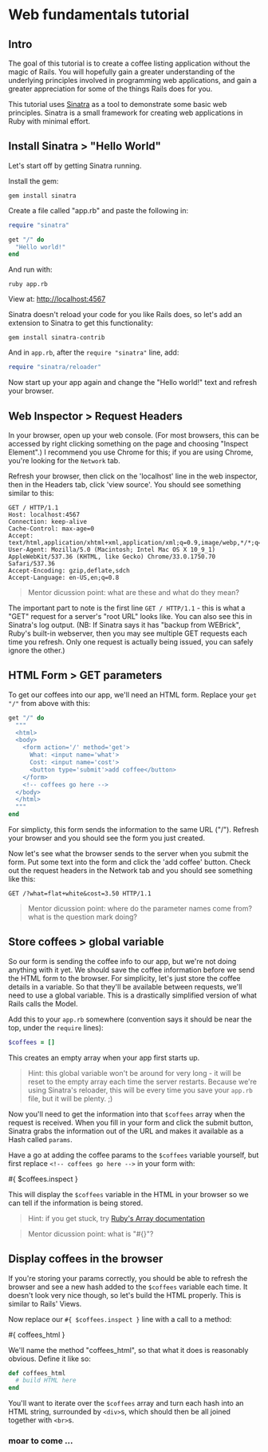 # Web fundamentals tutorial

## Intro

The goal of this tutorial is to create a coffee listing application without the magic of Rails.  You will hopefully gain a greater understanding of the underlying principles involved in programming web applications, and gain a greater appreciation for some of the things Rails does for you.

This tutorial uses [Sinatra](http://www.sinatrarb.com) as a tool to demonstrate some basic web principles.  Sinatra is a small framework for creating web applications in Ruby with minimal effort.

## Install Sinatra > "Hello World"

Let's start off by getting Sinatra running.

Install the gem:

``` shell
gem install sinatra
```

Create a file called "app.rb" and paste the following in:

``` ruby
require "sinatra"

get "/" do
  "Hello world!"
end
```

And run with:

``` shell
ruby app.rb
```

View at: [http://localhost:4567](http://localhost:4567)

Sinatra doesn't reload your code for you like Rails does, so let's add an extension to Sinatra to get this functionality:

``` shell
gem install sinatra-contrib
```

And in `app.rb`, after the `require "sinatra"` line, add:

``` ruby
require "sinatra/reloader"
```

Now start up your app again and change the "Hello world!" text and refresh your browser.

## Web Inspector > Request Headers

In your browser, open up your web console.  (For most browsers, this can be accessed by right clicking something on the page and choosing "Inspect Element".)  I recommend you use Chrome for this; if you are using Chrome, you're looking for the `Network` tab.

Refresh your browser, then click on the 'localhost' line in the web inspector, then in the Headers tab, click 'view source'.  You should see something similar to this:

``` shell
GET / HTTP/1.1
Host: localhost:4567
Connection: keep-alive
Cache-Control: max-age=0
Accept: text/html,application/xhtml+xml,application/xml;q=0.9,image/webp,*/*;q=0.8
User-Agent: Mozilla/5.0 (Macintosh; Intel Mac OS X 10_9_1) AppleWebKit/537.36 (KHTML, like Gecko) Chrome/33.0.1750.70 Safari/537.36
Accept-Encoding: gzip,deflate,sdch
Accept-Language: en-US,en;q=0.8
```

> Mentor dicussion point: what are these and what do they mean?

The important part to note is the first line `GET / HTTP/1.1` - this is what a "GET" request for a server's "root URL" looks like.  You can also see this in Sinatra's log output. (NB: If Sinatra says it has "backup from WEBrick", Ruby's built-in webserver, then you may see multiple GET requests each time you refresh.  Only one request is actually being issued, you can safely ignore the other.)

## HTML Form > GET parameters

To get our coffees into our app, we'll need an HTML form.  Replace your `get "/"` from above with this:

``` ruby
get "/" do
  """
  <html>
  <body>
    <form action='/' method='get'>
      What: <input name='what'>
      Cost: <input name='cost'>
      <button type='submit'>add coffee</button>
    </form>
    <!-- coffees go here -->
  </body>
  </html>
  """
end
```

For simplicty, this form sends the information to the same URL ("/").  Refresh your browser and you should see the form you just created.

Now let's see what the browser sends to the server when you submit the form.  Put some text into the form and click the 'add coffee' button.  Check out the request headers in the Network tab and you should see something like this:

    GET /?what=flat+white&cost=3.50 HTTP/1.1

> Mentor dicussion point: where do the parameter names come from?  what is the question mark doing?

## Store coffees > global variable

So our form is sending the coffee info to our app, but we're not doing anything with it yet.  We should save the coffee information before we send the HTML form to the browser.  For simplicity, let's just store the coffee details in a variable.  So that they'll be available between requests, we'll need to use a global variable.  This is a drastically simplified version of what Rails calls the Model.

Add this to your `app.rb` somewhere (convention says it should be near the top, under the `require` lines):

``` ruby
$coffees = []
```

This creates an empty array when your app first starts up.

> Hint: this global variable won't be around for very long - it will be reset to the empty array each time the server restarts.  Because we're using Sinatra's reloader, this will be every time you save your `app.rb` file, but it will be plenty. ;)

Now you'll need to get the information into that `$coffees` array when the request is received.  When you fill in your form and click the submit button, Sinatra grabs the information out of the URL and makes it available as a Hash called `params`.

Have a go at adding the coffee params to the `$coffees` variable yourself, but first replace `<!-- coffees go here -->` in your form with:

#{ $coffees.inspect }

This will display the `$coffees` variable in the HTML in your browser so we can tell if the information is being stored.

> Hint: if you get stuck, try [Ruby's Array documentation](http://www.ruby-doc.org/core-2.1.0/Array.html#method-i-3C-3C)

> Mentor dicussion point: what is "#{}"?

## Display coffees in the browser

If you're storing your params correctly, you should be able to refresh the browser and see a new hash added to the `$coffees` variable each time.  It doesn't look very nice though, so let's build the HTML properly.  This is similar to Rails' Views.

Now replace our `#{ $coffees.inspect }` line with a call to a method:

#{ coffees_html }

We'll name the method "coffees_html", so that what it does is reasonably obvious.  Define it like so:

``` ruby
def coffees_html
  # build HTML here
end
```

You'll want to iterate over the `$coffees` array and turn each hash into an HTML string, surrounded by `<div>`s, which should then be all joined together with `<br>`s.

### moar to come ...
